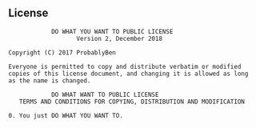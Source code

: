 ## License
                DO WHAT YOU WANT TO PUBLIC LICENSE
                       Version 2, December 2018

	Copyright (C) 2017 ProbablyBen
	
	Everyone is permitted to copy and distribute verbatim or modified
	copies of this license document, and changing it is allowed as long
	as the name is changed.

                DO WHAT WANT TO PUBLIC LICENSE
       TERMS AND CONDITIONS FOR COPYING, DISTRIBUTION AND MODIFICATION

 	0. You just DO WHAT YOU WANT TO.
